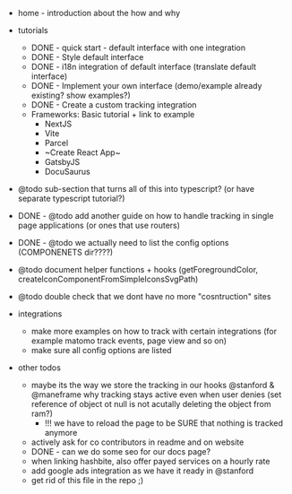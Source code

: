 * home - introduction about the how and why

* tutorials
  * DONE - quick start - default interface with one integration
  * DONE - Style default interface
  * DONE - i18n integration of default interface (translate default interface)
  * DONE - Implement your own interface (demo/example already existing? show examples?)
  * DONE - Create a custom tracking integration 
  * Frameworks: Basic tutorial + link to example
    * NextJS
    * Vite
    * Parcel
    * ~Create React App~
    * GatsbyJS
    * DocuSaurus
* @todo sub-section that turns all of this into typescript? (or have separate typescript tutorial?)
* DONE -  @todo add another guide on how to handle tracking in single page applications (or ones that use routers)
* DONE - @todo we actually need to list the config options (COMPONENETS dir????)
* @todo document helper functions + hooks (getForegroundColor, createIconComponentFromSimpleIconsSvgPath)
* @todo double check that we dont have no more "cosntruction" sites
    
* integrations
  * make more examples on how to track with certain integrations (for example matomo track events, page view and so on)
  * make sure all config options are listed



* other todos
  * maybe its the way we store the tracking in our hooks @stanford & @maneframe why tracking stays active even when user denies (set reference of object ot null is not acutally deleting the object from ram?)
    * !!! we have to reload the page to be SURE that nothing is tracked anymore
  * actively ask for co contributors in readme and on website
  * DONE - can we do some seo for our docs page?
  * when linking hashbite, also offer payed services on a hourly rate
  * add google ads integration as we have it ready in @stanford
  * get rid of this file in the repo ;)
